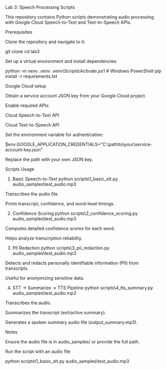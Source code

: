 Lab 3: Speech Processing Scripts

This repository contains Python scripts demonstrating audio processing with Google Cloud Speech-to-Text and Text-to-Speech APIs.

Prerequisites

Clone the repository and navigate to it:

git clone <repo-url>
cd lab3


Set up a virtual environment and install dependencies:

python -m venv .venv
.venv\Scripts\Activate.ps1    # Windows PowerShell
pip install -r requirements.txt


Google Cloud setup

Obtain a service account JSON key from your Google Cloud project.

Enable required APIs:

Cloud Speech-to-Text API

Cloud Text-to-Speech API

Set the environment variable for authentication:

$env:GOOGLE_APPLICATION_CREDENTIALS="C:\path\to\your\service-account-key.json"


Replace the path with your own JSON key.

Scripts Usage
1. Basic Speech-to-Text
python scripts\1_basic_stt.py audio_samples\test_audio.mp3


Transcribes the audio file.

Prints transcript, confidence, and word-level timings.

2. Confidence Scoring
python scripts\2_confidence_scoring.py audio_samples\test_audio.mp3


Computes detailed confidence scores for each word.

Helps analyze transcription reliability.

3. PII Redaction
python scripts\3_pii_redaction.py audio_samples\test_audio.mp3


Detects and redacts personally identifiable information (PII) from transcripts.

Useful for anonymizing sensitive data.

4. STT → Summarize → TTS Pipeline
python scripts\4_tts_summary.py audio_samples\test_audio.mp3


Transcribes the audio.

Summarizes the transcript (extractive summary).

Generates a spoken summary audio file (output_summary.mp3).

Notes

Ensure the audio file is in audio_samples/ or provide the full path.



Run the script with an audio file

python scripts\1_basic_stt.py audio_samples\test_audio.mp3
